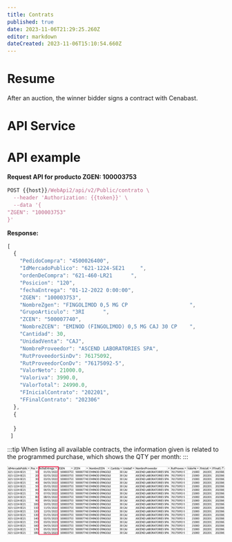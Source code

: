 ```yaml
---
title: Contrats
published: true
date: 2023-11-06T21:29:25.260Z
editor: markdown
dateCreated: 2023-11-06T15:10:54.660Z
---
```


# Resume

After an auction, the winner bidder signs a contract with Cenabast.

# API Service

# API example

**Request API for producto ZGEN: 100003753**

```jsx
POST {{host}}/WebApi2/api/v2/Public/contrato \
  --header 'Authorization: {{token}}' \
  --data '{
"ZGEN": "100003753"
}'
```

**Response:**

```jsx
[
  {
    "PedidoCompra": "4500026400",
    "IdMercadoPublico": "621-1224-SE21     ",
    "ordenDeCompra": "621-460-LR21      ",
    "Posicion": "120",
    "fechaEntrega": "01-12-2022 0:00:00",
    "ZGEN": "100003753",
    "NombreZgen": "FINGOLIMOD 0,5 MG CP                    ",
    "GrupoArticulo": "3RI      ",
    "ZCEN": "500007740",
    "NombreZCEN": "EMINOD (FINGOLIMOD) 0,5 MG CAJ 30 CP    ",
    "Cantidad": 30,
    "UnidadVenta": "CAJ",
    "NombreProveedor": "ASCEND LABORATORIES SPA",
    "RutProveedorSinDv": 76175092,
    "RutProveedorConDv": "76175092-5",
    "ValorNeto": 21000.0,
    "Valoriva": 3990.0,
    "ValorTotal": 24990.0,
    "FInicialContrato": "202201",
    "FFinalContrato": "202306"
  },
  {

  }
 ]
```

:::tip
When listing all available contracts, the information given is related to the programmed purchase, which shows the QTY per month:
:::

![2023-11-06_18-25_1.png](/images/2023-11-06_18-25_1.png)